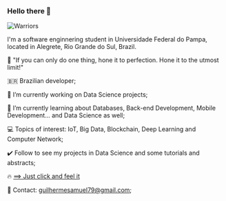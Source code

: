 ### Hello there 👋

![Warriors](https://www.tec.com.pe/wp-content/uploads/2014/09/LoL-Imagine-Dragons-Warrior-2.jpg)


I'm a software enginnering student in Universidade Federal do Pampa, located in Alegrete, Rio Grande do Sul, Brazil.

🎯 "If you can only do one thing, hone it to perfection. Hone it to the utmost limit!"

🇧🇷 Brazilian developer;

🔭 I’m currently working on Data Science projects;

🌱 I’m currently learning about Databases, Back-end Development, Mobile Development... and Data Science as well;

💻 Topics of interest: IoT, Big Data, Blockchain, Deep Learning and Computer Network;

✔️ Follow to see my projects in Data Science and some tutorials and abstracts;

🔥 [ ==> Just click and feel it](https://www.youtube.com/watch?v=qFHxHEpQ4uQ&list=PL5cKPIIsKxtPHiEpvvWM0A4O6agfqK4cq&index=5&t=0s)

💬 Contact: guilhermesamuel79@gmail.com;
